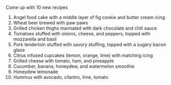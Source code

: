 Come up with 10 new recipes

1. Angel food cake with a middle layer of fig cookie and butter cream icing
1. Wheat beer brewed with paw paws
1. Grilled chicken thighs marinated with dark chocolate and chili sauce
1. Tomatoes stuffed with onions, cheese, and peppers, topped with mozzarella and basil
1. Pork tenderloin stuffed with savory stuffing, topped with a sugary bacon glaze
1. Citrus infused cupcakes (lemon, orange, lime) with matching icing
1. Grilled cheese with tomato, ham, and pineapple
1. Cucumber, banana, honeydew, and watermelon smoothie
1. Honeydew lemonade
1. Hummus with avocado, cilantro, lime, tomato
